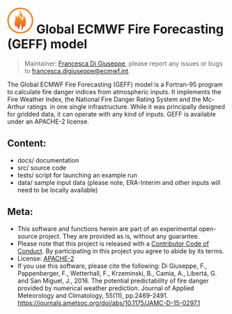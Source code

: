 # ![Logo](src/common/images/flames-logo_thumb.png) Global ECMWF Fire Forecasting (GEFF) model

> Maintainer: [Francesca Di Giuseppe](https://www.ecmwf.int/en/about/who-we-are/staff-profiles/francesca-di-giuseppe), please report any issues or bugs to francesca.digiuseppe@ecmwf.int.

The Global ECMWF Fire Forecasting (GEFF) model is a Fortran-95 program to calculate fire danger indices from atmospheric inputs. 
It implements the Fire Weather Index, the National Fire Danger Rating System and the Mc-Arthur ratings in one single infrastructure. 
While it was principally designed for gridded data, it can operate with any kind of inputs.
GEFF is available under an APACHE-2 license.

## Content:

- docs/ documentation
- src/ source code
- tests/ script for launching an example run 
- data/ sample input data (please note, ERA-Interim and other inputs will need to be locally available)

## Meta:

-   This software and functions herein are part of an experimental open-source project. They are provided as is, without any guarantee.
-   Please note that this project is released with a [Contributor Code of Conduct](CONDUCT.md). By participating in this project you agree to abide by its terms.
-   License: [APACHE-2](LICENSE)
-   If you use this software, please cite the following:
    Di Giuseppe, F., Pappenberger, F., Wetterhall, F., Krzeminski, B., Camia, A., Libertá, G. and San Miguel, J., 2016. 
    The potential predictability of fire danger provided by numerical weather prediction. Journal of Applied Meteorology and Climatology, 55(11), pp.2469-2491.
    https://journals.ametsoc.org/doi/abs/10.1175/JAMC-D-15-0297.1

